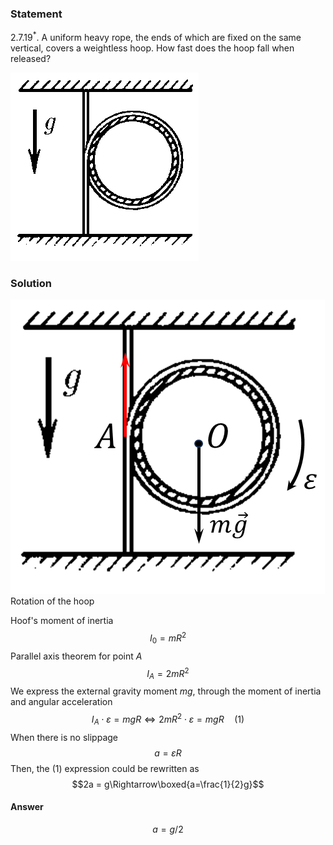 ###  Statement 

$2.7.19^*.$ A uniform heavy rope, the ends of which are fixed on the same vertical, covers a weightless hoop. How fast does the hoop fall when released? 

![ For problem $2.7.19^*$ |301x301, 27%](../../img/2.7.19/2.7.19.png)

### Solution

![ Rotation of the hoop |503x471, 34%](../../img/2.7.19/2.7.19_1.png)  Rotation of the hoop 

Hoof's moment of inertia $$I_0=mR^2$$ Parallel axis theorem for point $A$ $$I_A=2mR^2$$ We express the external gravity moment $mg$, through the moment of inertia and angular acceleration $$I_A\cdot\varepsilon =mgR\Leftrightarrow 2mR^2\cdot\varepsilon =mgR\quad(1)$$ When there is no slippage $$a = \varepsilon R$$ Then, the $(1)$ expression could be rewritten as $$2a = g\Rightarrow\boxed{a=\frac{1}{2}g}$$ 

#### Answer

$$a=g/2$$ 
